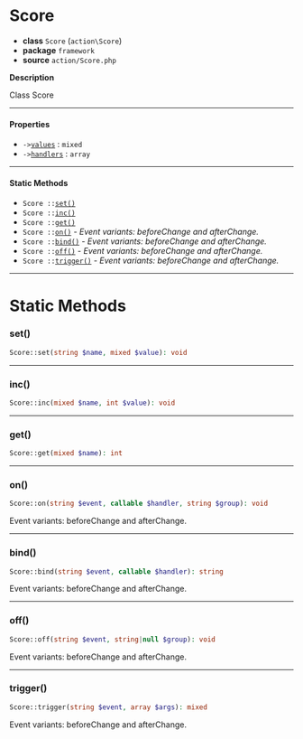 # Score

- **class** `Score` (`action\Score`)
- **package** `framework`
- **source** `action/Score.php`

**Description**

Class Score

---

#### Properties

- `->`[`values`](#prop-values) : `mixed`
- `->`[`handlers`](#prop-handlers) : `array`

---

#### Static Methods

- `Score ::`[`set()`](#method-set)
- `Score ::`[`inc()`](#method-inc)
- `Score ::`[`get()`](#method-get)
- `Score ::`[`on()`](#method-on) - _Event variants: beforeChange and afterChange._
- `Score ::`[`bind()`](#method-bind) - _Event variants: beforeChange and afterChange._
- `Score ::`[`off()`](#method-off) - _Event variants: beforeChange and afterChange._
- `Score ::`[`trigger()`](#method-trigger) - _Event variants: beforeChange and afterChange._

---
# Static Methods

<a name="method-set"></a>

### set()
```php
Score::set(string $name, mixed $value): void
```

---

<a name="method-inc"></a>

### inc()
```php
Score::inc(mixed $name, int $value): void
```

---

<a name="method-get"></a>

### get()
```php
Score::get(mixed $name): int
```

---

<a name="method-on"></a>

### on()
```php
Score::on(string $event, callable $handler, string $group): void
```
Event variants: beforeChange and afterChange.

---

<a name="method-bind"></a>

### bind()
```php
Score::bind(string $event, callable $handler): string
```
Event variants: beforeChange and afterChange.

---

<a name="method-off"></a>

### off()
```php
Score::off(string $event, string|null $group): void
```
Event variants: beforeChange and afterChange.

---

<a name="method-trigger"></a>

### trigger()
```php
Score::trigger(string $event, array $args): mixed
```
Event variants: beforeChange and afterChange.